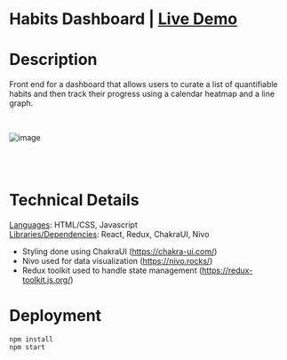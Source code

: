 # Habits Dashboard | [Live Demo](https://habitsdashboard.netlify.app/#)  


# Description

Front end for a dashboard that allows users to curate a list of quantifiable habits
and then track their progress using a calendar heatmap and a line graph. 

<br/>

![image](https://user-images.githubusercontent.com/31430417/197856740-d63e4d36-7d0b-4e0f-89c9-e7311804f1d2.png)

<br />
<br />


# Technical Details 
<ins>Languages</ins>: HTML/CSS, Javascript  
<ins>Libraries/Dependencies</ins>: React, Redux, ChakraUI, Nivo

* Styling done using ChakraUI (https://chakra-ui.com/)
* Nivo used for data visualization (https://nivo.rocks/)
* Redux toolkit used to handle state management (https://redux-toolkit.js.org/)
 
# Deployment 
```
npm install   
npm start 
```
